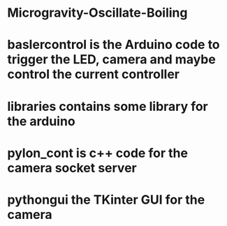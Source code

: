 # Microgravity-Oscillate-Boiling

# baslercontrol is the Arduino code to trigger the LED, camera and maybe control the current controller
# libraries contains some library for the arduino
# pylon_cont is c++ code for the camera socket server
# pythongui the TKinter GUI for the camera

